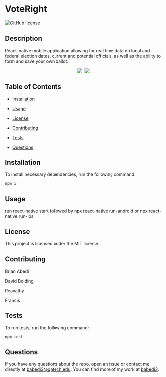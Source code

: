 # VoteRight
![GitHub license](https://img.shields.io/badge/license-MIT-blue.svg)

## Description

React-native mobile application allowing for real time data on local and federal election dates, current and potential officials, as well as the ability to form and save your own ballot.

<p align="center">
  <kbd>
<img src="assets/CurrentAppTest.gif"></img>
<img src="assets/voterightwireframe.gif"></img>
  </kbd>
</p>

## Table of Contents 

* [Installation](#installation)

* [Usage](#usage)

* [License](#license)

* [Contributing](#contributing)

* [Tests](#tests)

* [Questions](#questions)

## Installation

To install necessary dependencies, run the following command:

```
npm i
```

## Usage

run react-native start followed by npx react-native run-android or npx react-native run-ios

## License

This project is licensed under the MIT license.
  
## Contributing

Brian Abedi

David Bolding

Reavathy 

Francis

## Tests

To run tests, run the following command:

```
npm test
```

## Questions

If you have any questions about the repo, open an issue or contact me directly at babedi3@gatech.edu. You can find more of my work at [babedi3](https://github.com/babedi3/).
